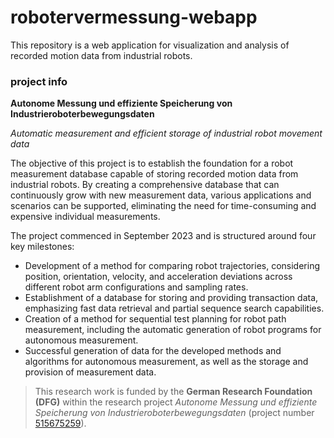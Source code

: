 # robotervermessung-webapp

This repository is a web application for visualization and analysis of recorded motion data from industrial robots.

### project info

**Autonome Messung und effiziente Speicherung von Industrieroboterbewegungsdaten**

*Automatic measurement and efficient storage of industrial robot movement data*

The objective of this project is to establish the foundation for a robot measurement database capable of storing recorded motion data from industrial robots. By creating a comprehensive database that can continuously grow with new measurement data, various applications and scenarios can be supported, eliminating the need for time-consuming and expensive individual measurements.

The project commenced in September 2023 and is structured around four key milestones:
- Development of a method for comparing robot trajectories, considering position, orientation, velocity, and acceleration deviations across different robot arm configurations and sampling rates.
- Establishment of a database for storing and providing transaction data, emphasizing fast data retrieval and partial sequence search capabilities.
- Creation of a method for sequential test planning for robot path measurement, including the automatic generation of robot programs for autonomous measurement.
- Successful generation of data for the developed methods and algorithms for autonomous measurement, as well as the storage and provision of measurement data.




> This research work is funded by the **German Research Foundation (DFG)** within the research project *Autonome Messung und effiziente Speicherung von Industrieroboterbewegungsdaten* (project number [515675259](https://gepris.dfg.de/gepris/projekt/515675259)).

